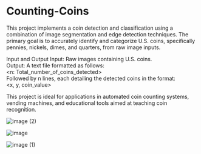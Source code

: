 # Counting-Coins

This project implements a coin detection and classification using a combination of image segmentation and edge detection techniques. The primary goal is to accurately identify and categorize U.S. coins, specifically pennies, nickels, dimes, and quarters, from raw image inputs.

Input and Output
Input: Raw images containing U.S. coins. <br>
Output: A text file formatted as follows: <br>
<n: Total_number_of_coins_detected> <br>
Followed by n lines, each detailing the detected coins in the format: <br>
<x, y, coin_value> <br>


This project is ideal for applications in automated coin counting systems, vending machines, and educational tools aimed at teaching coin recognition.

![image (2)](https://github.com/user-attachments/assets/a16bfdea-3ffe-465f-b636-3e6789138271)



![image](https://github.com/user-attachments/assets/5ba70561-c1ed-4224-875d-9ce97fd519f3)

![image (1)](https://github.com/user-attachments/assets/fc12ec6a-cc11-4440-8bc7-6f22add295e0)
